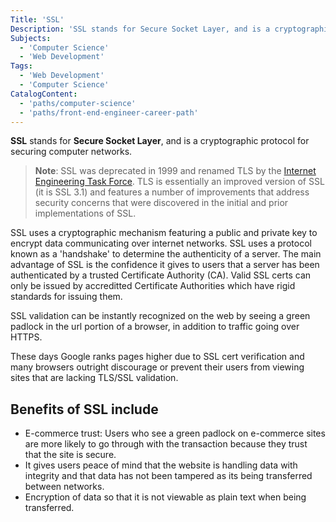 ```yaml
---
Title: 'SSL'
Description: 'SSL stands for Secure Socket Layer, and is a cryptographic protocol for securing computer networks.'
Subjects:
  - 'Computer Science'
  - 'Web Development'
Tags:
  - 'Web Development'
  - 'Computer Science'
CatalogContent:
  - 'paths/computer-science'
  - 'paths/front-end-engineer-career-path'
---
```


**SSL** stands for **Secure Socket Layer**, and is a cryptographic protocol for securing computer networks.

> **Note**: SSL was deprecated in 1999 and renamed TLS by the [Internet Engineering Task Force](https://www.ietf.org). TLS is essentially an improved version of SSL (it is SSL 3.1) and features a number of improvements that address security concerns that were discovered in the initial and prior implementations of SSL.

SSL uses a cryptographic mechanism featuring a public and private key to encrypt data communicating over internet networks. SSL uses a protocol known as a 'handshake' to determine the authenticity of a server. The main advantage of SSL is the confidence it gives to users that a server has been authenticated by a trusted Certificate Authority (CA). Valid SSL certs can only be issued by accreditted Certificate Authorities which have rigid standards for issuing them.

SSL validation can be instantly recognized on the web by seeing a green padlock in the url portion of a browser, in addition to traffic going over HTTPS.

These days Google ranks pages higher due to SSL cert verification and many browsers outright discourage or prevent their users from viewing sites that are lacking TLS/SSL validation.

## Benefits of SSL include

- E-commerce trust: Users who see a green padlock on e-commerce sites are more likely to go through with the transaction because they trust that the site is secure.
- It gives users peace of mind that the website is handling data with integrity and that data has not been tampered as its being transferred between networks.
- Encryption of data so that it is not viewable as plain text when being transferred.
